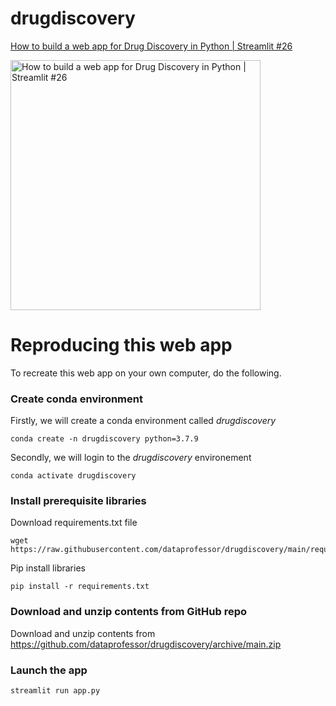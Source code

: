 # drugdiscovery

[How to build a web app for Drug Discovery in Python | Streamlit #26](https://youtu.be/0rqIwSeUImo)

<a href="https://youtu.be/0rqIwSeUImo"><img src="http://img.youtube.com/vi/0rqIwSeUImo/0.jpg" alt="How to build a web app for Drug Discovery in Python | Streamlit #26" title="How to build a web app for Drug Discovery in Python | Streamlit #26" width="400" /></a>

# Reproducing this web app
To recreate this web app on your own computer, do the following.

### Create conda environment
Firstly, we will create a conda environment called *drugdiscovery*
```
conda create -n drugdiscovery python=3.7.9
```
Secondly, we will login to the *drugdiscovery* environement
```
conda activate drugdiscovery
```
### Install prerequisite libraries

Download requirements.txt file

```
wget https://raw.githubusercontent.com/dataprofessor/drugdiscovery/main/requirements.txt

```

Pip install libraries
```
pip install -r requirements.txt
```
###  Download and unzip contents from GitHub repo

Download and unzip contents from https://github.com/dataprofessor/drugdiscovery/archive/main.zip

###  Launch the app

```
streamlit run app.py
```
